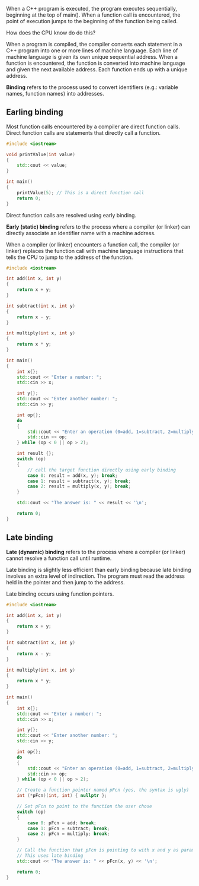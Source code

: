 When a C++ program is executed, the program executes sequentially, beginning at the top of main(). When a function call is encountered, the point of execution jumps to the beginning of the function being called.

How does the CPU know do do this?

When a program is compiled, the compiler converts each statement in a C++ program into one or more lines of machine language. Each line of machine language is given its own unique sequential address. When a function is encountered, the function is converted into machine language and given the next available address. Each function ends up with a unique address.

**Binding** refers to the process used to convert identifiers (e.g.: variable names, function names) into addresses. 

## Earling binding
Most function calls encountered by a compiler are direct function calls. Direct function calls are statements that directly call a function.

```cpp
#include <iostream>

void printValue(int value)
{
    std::cout << value;
}

int main()
{
    printValue(5); // This is a direct function call
    return 0;
}
```

Direct function calls are resolved using early binding.

**Early (static) binding** refers to the process where a compiler (or linker) can directly associate an identifier name with a machine address.

When a compiler (or linker) encounters a function call, the compiler (or linker) replaces the function call with machine language instructions that tells the CPU to jump to the address of the function.

```cpp
#include <iostream>

int add(int x, int y)
{
    return x + y;
}

int subtract(int x, int y)
{
    return x - y;
}

int multiply(int x, int y)
{
    return x * y;
}

int main()
{
    int x{};
    std::cout << "Enter a number: ";
    std::cin >> x;

    int y{};
    std::cout << "Enter another number: ";
    std::cin >> y;

    int op{};
    do
    {
        std::cout << "Enter an operation (0=add, 1=subtract, 2=multiply): ";
        std::cin >> op;
    } while (op < 0 || op > 2);

    int result {};
    switch (op)
    {
        // call the target function directly using early binding
        case 0: result = add(x, y); break;
        case 1: result = subtract(x, y); break;
        case 2: result = multiply(x, y); break;
    }

    std::cout << "The answer is: " << result << '\n';

    return 0;
}
```

## Late binding
**Late (dynamic) binding** refers to the process where a compiler (or linker) cannot resolve a function call until runtime.

Late binding is slightly less efficient than early binding because late binding involves an extra level of indirection. The program must read the address held in the pointer and then jump to the address. 

Late binding occurs using function pointers. 
```cpp
#include <iostream>

int add(int x, int y)
{
    return x + y;
}

int subtract(int x, int y)
{
    return x - y;
}

int multiply(int x, int y)
{
    return x * y;
}

int main()
{
    int x{};
    std::cout << "Enter a number: ";
    std::cin >> x;

    int y{};
    std::cout << "Enter another number: ";
    std::cin >> y;

    int op{};
    do
    {
        std::cout << "Enter an operation (0=add, 1=subtract, 2=multiply): ";
        std::cin >> op;
    } while (op < 0 || op > 2);

    // Create a function pointer named pFcn (yes, the syntax is ugly)
    int (*pFcn)(int, int) { nullptr };

    // Set pFcn to point to the function the user chose
    switch (op)
    {
        case 0: pFcn = add; break;
        case 1: pFcn = subtract; break;
        case 2: pFcn = multiply; break;
    }

    // Call the function that pFcn is pointing to with x and y as parameters
    // This uses late binding
    std::cout << "The answer is: " << pFcn(x, y) << '\n';

    return 0;
}
```

